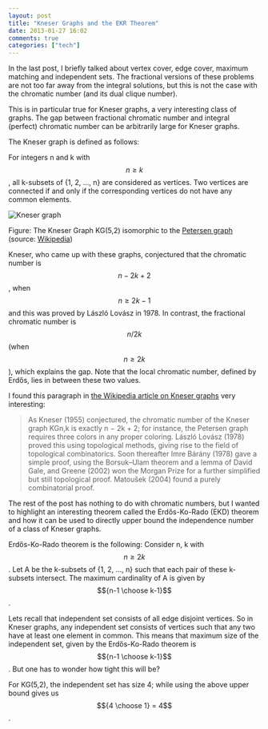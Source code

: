 ```yaml
---
layout: post
title: "Kneser Graphs and the EKR Theorem"
date: 2013-01-27 16:02
comments: true
categories: ["tech"]
---
```

In the last post, I briefly talked about vertex cover, edge cover, maximum matching and independent sets. The fractional versions of these problems are not too far away from the integral solutions, but this is not the case with the chromatic number (and its dual clique number).  

This is in particular true for Kneser graphs, a very interesting class of graphs. The gap between fractional chromatic number and integral (perfect) chromatic number can be arbitrarily large for Kneser graphs. 

The Kneser graph is defined as follows:

For integers n and k with $$n \ge k$$, all k-subsets of {1, 2, …, n} are considered as vertices. Two vertices are connected if and only if the corresponding vertices do not have any common elements. 

![Kneser graph](http://upload.wikimedia.org/wikipedia/commons/e/e6/Kneser_graph_KG%285%2C2%29.svg)

Figure: The Kneser Graph KG(5,2) isomorphic to the [Petersen graph](http://en.wikipedia.org/wiki/Petersen_graph) (source: [Wikipedia](http://en.wikipedia.org/wiki/Kneser_graph))

<!-- more -->

Kneser, who came up with these graphs, conjectured that the chromatic number is $$n − 2k + 2$$, when $$n \ge 2k-1$$ and this was proved by László Lovász in 1978. In contrast, the fractional chromatic number is $$n/2k$$ (when $$n \ge 2k$$), which explains the gap. Note that the local chromatic number, defined by Erdős, lies in between these two values.

I found this paragraph in [the Wikipedia article on Kneser graphs](http://en.wikipedia.org/wiki/Kneser_graph) very interesting:

> As Kneser (1955) conjectured, the chromatic number of the Kneser graph KGn,k is exactly n − 2k + 2; for instance, the Petersen graph requires three colors in any proper coloring. László Lovász (1978) proved this using topological methods, giving rise to the field of topological combinatorics. Soon thereafter Imre Bárány (1978) gave a simple proof, using the Borsuk–Ulam theorem and a lemma of David Gale, and Greene (2002) won the Morgan Prize for a further simplified but still topological proof. Matoušek (2004) found a purely combinatorial proof.

The rest of the post has nothing to do with chromatic numbers, but I wanted to highlight an interesting theorem called the Erdős-Ko-Rado (EKD) theorem and how it can be used to directly upper bound the independence number of a class of Kneser graphs. 

Erdős-Ko-Rado theorem is the following: 
Consider n, k with $$n \ge 2k$$. Let A be the k-subsets of {1, 2, …, n} such that each pair of these k-subsets intersect. The maximum cardinality of A is given by $${n-1 \choose k-1}$$. 

Lets recall that independent set consists of all edge disjoint vertices. So in Kneser graphs, any independent set consists of vertices such that any two have at least one element in common. This means that maximum size of the independent set, given by the Erdős-Ko-Rado theorem is $${n-1 \choose k-1}$$. But one has to wonder how tight this will be?

For KG(5,2), the independent set has size 4; while using the above upper bound gives us $${4 \choose 1} = 4$$.

